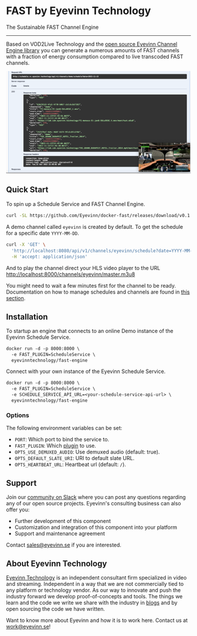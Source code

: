 # FAST by Eyevinn Technology

The Sustainable FAST Channel Engine

---

Based on VOD2Live Technology and the [open source Eyevinn Channel Engine library](https://vod2live.docs.eyevinn.technology) you can generate a numerous amounts of FAST channels with a fraction of energy consumption compared to live transcoded FAST channels.

![Screenshot](images/screenshot.png)

## Quick Start

To spin up a Schedule Service and FAST Channel Engine.

```bash
curl -SL https://github.com/Eyevinn/docker-fast/releases/download/v0.1.4/docker-compose.yml | docker-compose up
```

A demo channel called `eyevinn` is created by default. To get the schedule for a specific date `YYYY-MM-DD`.

```bash
curl -X 'GET' \
  'http://localhost:8080/api/v1/channels/eyevinn/schedule?date=YYYY-MM-DD' \
  -H 'accept: application/json'
```

And to play the channel direct your HLS video player to the URL [http://localhost:8000/channels/eyevinn/master.m3u8](http://web.player.eyevinn.technology/?manifest=http%3A%2F%2Flocalhost%3A8000%2Fchannels%2Feyevinn%2Fmaster.m3u8)

You might need to wait a few minutes first for the channel to be ready. Documentation on how to manage schedules and channels are found in [this section](plugins/schedule_service.md).

## Installation

To startup an engine that connects to an online Demo instance of the Eyevinn Schedule Service.

```
docker run -d -p 8000:8000 \
  -e FAST_PLUGIN=ScheduleService \
  eyevinntechnology/fast-engine
```

Connect with your own instance of the Eyevinn Schedule Service.

```
docker run -d -p 8000:8000 \
  -e FAST_PLUGIN=ScheduleService \
  -e SCHEDULE_SERVICE_API_URL=<your-schedule-service-api-url> \
  eyevinntechnology/fast-engine
```

### Options

The following environment variables can be set:

- `PORT`: Which port to bind the service to.
- `FAST_PLUGIN`: Which [plugin](plugins.md) to use.
- `OPTS_USE_DEMUXED_AUDIO`: Use demuxed audio (default: true).
- `OPTS_DEFAULT_SLATE_URI`: URI to default slate URL.
- `OPTS_HEARTBEAT_URL`: Heartbeat url (default: `/`).

## Support

Join our [community on Slack](http://slack.streamingtech.se) where you can post any questions regarding any of our open source projects. Eyevinn's consulting business can also offer you:

- Further development of this component
- Customization and integration of this component into your platform
- Support and maintenance agreement

Contact [sales@eyevinn.se](mailto:sales@eyevinn.se) if you are interested.

## About Eyevinn Technology

[Eyevinn Technology](https://www.eyevinntechnology.se) is an independent consultant firm specialized in video and streaming. Independent in a way that we are not commercially tied to any platform or technology vendor. As our way to innovate and push the industry forward we develop proof-of-concepts and tools. The things we learn and the code we write we share with the industry in [blogs](https://dev.to/video) and by open sourcing the code we have written.

Want to know more about Eyevinn and how it is to work here. Contact us at work@eyevinn.se!